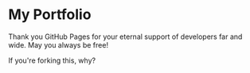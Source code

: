 # My Portfolio
Thank you GitHub Pages for your eternal support of developers far and wide. May you always be free!

If you're forking this, why?
